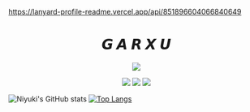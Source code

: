 https://lanyard-profile-readme.vercel.app/api/851896604066840649
<h1 align="center">𝙂 𝘼 𝙍 𝙓 𝙐</h1>
<div align="center">
    <a href="https://discord.com/users/851896604066840649" title="Discord Profile"><img src="[![Discord Presence](https://lanyard-profile-readme.vercel.app/api/:id)](https://discord.com/users/:id)"></a>
</div>



<p align="center">
  <a href="https://discord.gg/H2S7KkwbJk"><img src="https://img.shields.io/badge/Serendia%20Squad%20-006400.svg?&style=for-the-badge&logo=discord&logoColor=white"></a>
  <a href="https://discord.com/users/851896604066840649"><img src="https://img.shields.io/badge/Niyuki%20-808080.svg?&style=for-the-badge&logo=discord&logoColor=white"></a>
  <a href="https://github.com/RealGoar"><img src="https://img.shields.io/badge/Github%20-1d202b.svg?&style=for-the-badge&logo=github&logoColor=white"></a>
</p>

![Niyuki's GitHub stats](https://github-readme-stats.vercel.app/api?username=niyuki&show_icons=true&theme=merko&border_color=39ff14)
[![Top Langs](https://github-readme-stats.vercel.app/api/top-langs/?username=niyuki&layout=compact&text_color=68B487&title_color=97B901&bg_color=0A0F0B&border_color=39ff14)](https://github.com/niyuki)
